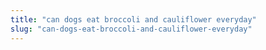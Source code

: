 ```yaml
---
title: "can dogs eat broccoli and cauliflower everyday"
slug: "can-dogs-eat-broccoli-and-cauliflower-everyday"
---
```


